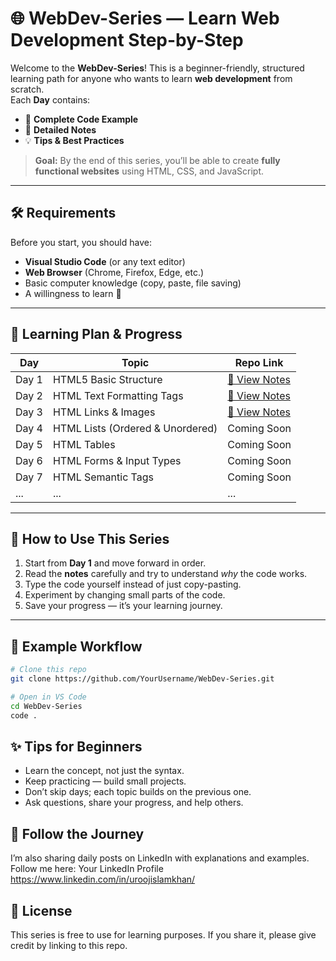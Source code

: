 # 🌐 WebDev-Series — Learn Web Development Step-by-Step

Welcome to the **WebDev-Series**! 
This is a beginner-friendly, structured learning path for anyone who wants to learn **web development** from scratch.  
Each **Day** contains:
- 📄 **Complete Code Example**
- 📝 **Detailed Notes**
- 💡 **Tips & Best Practices**

> **Goal:** By the end of this series, you’ll be able to create **fully functional websites** using HTML, CSS, and JavaScript.

---

## 🛠 Requirements
Before you start, you should have:
- **Visual Studio Code** (or any text editor)
- **Web Browser** (Chrome, Firefox, Edge, etc.)
- Basic computer knowledge (copy, paste, file saving)
- A willingness to learn 🚀

---

## 📅 Learning Plan & Progress

| Day | Topic | Repo Link |
|-----|-------|-----------|
| Day 1 | HTML5 Basic Structure | [📄 View Notes](WebDev-Series/HTML/WebDev-Series-Day01/Day01HtmlIntro.html) |
| Day 2 | HTML Text Formatting Tags | [📄 View Notes](WebDev-Series/HTML/WebDev-Series-Day02/Day02HTMLTextFormatting.html) |
| Day 3 | HTML Links & Images | [📄 View Notes](WebDev-Series/HTML/WebDev-Series-Day03/Day03HTML_Media&AnchorTag.html) |
| Day 4 | HTML Lists (Ordered & Unordered) | Coming Soon |
| Day 5 | HTML Tables | Coming Soon |
| Day 6 | HTML Forms & Input Types | Coming Soon |
| Day 7 | HTML Semantic Tags| Coming Soon |
| ... | ... | ... |

---

## 🚀 How to Use This Series
1. Start from **Day 1** and move forward in order.
2. Read the **notes** carefully and try to understand *why* the code works.
3. Type the code yourself instead of just copy-pasting.
4. Experiment by changing small parts of the code.
5. Save your progress — it’s your learning journey.

---

## 📌 Example Workflow
```bash
# Clone this repo
git clone https://github.com/YourUsername/WebDev-Series.git

# Open in VS Code
cd WebDev-Series
code .
```

## ✨ Tips for Beginners
- Learn the concept, not just the syntax.
- Keep practicing — build small projects.
- Don’t skip days; each topic builds on the previous one.
- Ask questions, share your progress, and help others.

## 📢 Follow the Journey
I’m also sharing daily posts on LinkedIn with explanations and examples.
Follow me here: Your LinkedIn Profile
https://www.linkedin.com/in/uroojislamkhan/

## 📜 License
This series is free to use for learning purposes.
If you share it, please give credit by linking to this repo.
